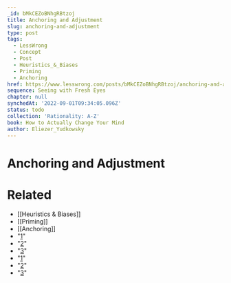 ```yaml
---
_id: bMkCEZoBNhgRBtzoj
title: Anchoring and Adjustment
slug: anchoring-and-adjustment
type: post
tags:
  - LessWrong
  - Concept
  - Post
  - Heuristics_&_Biases
  - Priming
  - Anchoring
href: https://www.lesswrong.com/posts/bMkCEZoBNhgRBtzoj/anchoring-and-adjustment
sequence: Seeing with Fresh Eyes
chapter: null
synchedAt: '2022-09-01T09:34:05.096Z'
status: todo
collection: 'Rationality: A-Z'
book: How to Actually Change Your Mind
author: Eliezer_Yudkowsky
---
```


# Anchoring and Adjustment


# Related

- [[Heuristics & Biases]]
- [[Priming]]
- [[Anchoring]]
- "[1](#fn1x38)"
- "[2](#fn2x38)"
- "[3](#fn3x38)"
- "[1](#fn1x38-bk)"
- "[2](#fn2x38-bk)"
- "[3](#fn3x38-bk)"